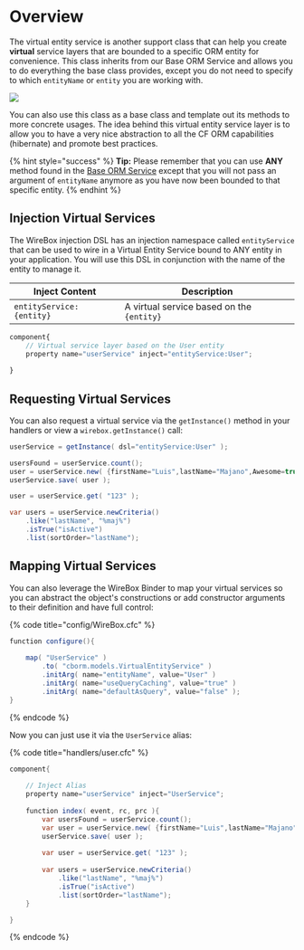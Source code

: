 # Overview

The virtual entity service is another support class that can help you create **virtual** service layers that are bounded to a specific ORM entity for convenience. This class inherits from our Base ORM Service and allows you to do everything the base class provides, except you do not need to specify to which `entityName` or `entity` you are working with.&#x20;

![](https://github.com/ColdBox/cbox-cborm/wiki/VirtualEntityService.jpg)

You can also use this class as a base class and template out its methods to more concrete usages. The idea behind this virtual entity service layer is to allow you to have a very nice abstraction to all the CF ORM capabilities (hibernate) and promote best practices.

{% hint style="success" %}
**Tip:** Please remember that you can use **ANY** method found in the [Base ORM Service](../getting-started/overview.md#base-orm-service) except that you will not pass an argument of `entityName` anymore as you have now been bounded to that specific entity.
{% endhint %}

## Injection Virtual Services

The WireBox injection DSL has an injection namespace called `entityService` that can be used to wire in a Virtual Entity Service bound to ANY entity in your application. You will use this DSL in conjunction with the name of the entity to manage it.

| Inject Content           | Description                               |
| ------------------------ | ----------------------------------------- |
| `entityService:{entity}` | A virtual service based on the `{entity}` |

```javascript
component{
    // Virtual service layer based on the User entity
    property name="userService" inject="entityService:User";
    
}
```

## Requesting Virtual Services

You can also request a virtual service via the `getInstance()` method in your handlers or view a `wirebox.getInstance()` call:

```java
userService = getInstance( dsl="entityService:User" );

usersFound = userService.count();
user = userService.new( {firstName="Luis",lastName="Majano",Awesome=true} );
userService.save( user );

user = userService.get( "123" );

var users = userService.newCriteria()
    .like("lastName", "%maj%")
    .isTrue("isActive")
    .list(sortOrder="lastName");
```

## Mapping Virtual Services

You can also leverage the WireBox Binder to map your virtual services so you can abstract the object's constructions or add constructor arguments to their definition and have full control:

{% code title="config/WireBox.cfc" %}
```java
function configure(){
    
    map( "UserService" )
        .to( "cborm.models.VirtualEntityService" )
        .initArg( name="entityName", value="User" )
        .initArg( name="useQueryCaching", value="true" )
        .initArg( name="defaultAsQuery", value="false" );
}
```
{% endcode %}

Now you can just use it via the `UserService` alias:

{% code title="handlers/user.cfc" %}
```java
component{
    
    // Inject Alias
    property name="userService" inject="UserService";
    
    function index( event, rc, prc ){
        var usersFound = userService.count();
        var user = userService.new( {firstName="Luis",lastName="Majano",Awesome=true} );
        userService.save( user );
        
        var user = userService.get( "123" );
        
        var users = userService.newCriteria()
            .like("lastName", "%maj%")
            .isTrue("isActive")
            .list(sortOrder="lastName");
    }

}
```
{% endcode %}
